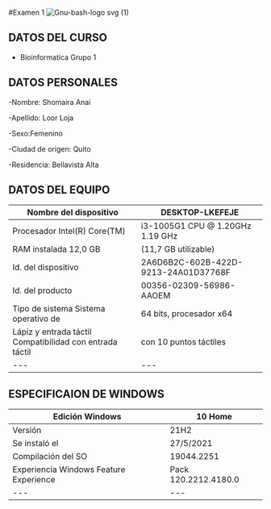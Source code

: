 #Examen 1 
![Gnu-bash-logo svg (1)](https://user-images.githubusercontent.com/117690592/203671465-32990a71-9a31-483d-b8b2-9e464bd99d77.png)

## DATOS DEL CURSO 
- Bioinformatica  Grupo 1 
## DATOS PERSONALES

-Nombre: Shomaira Anai

-Apellido: Loor Loja 

-Sexo:Femenino

-Ciudad de origen: Quito 

-Residencia: Bellavista Alta
## DATOS DEL EQUIPO

| Nombre del dispositivo |	DESKTOP-LKEFEJE |
| --- | --- | 
| Procesador	Intel(R) Core(TM) | i3-1005G1 CPU @ 1.20GHz   1.19 GHz |
| RAM instalada	12,0 GB | (11,7 GB utilizable)|
| Id. del dispositivo |	2A6D6B2C-602B-422D-9213-24A01D37768F |
| Id. del producto |	00356-02309-56986-AAOEM |
| Tipo de sistema	Sistema operativo de| 64 bits, procesador x64 | 
| Lápiz y entrada táctil	Compatibilidad con entrada táctil | con 10 puntos táctiles |
| --- | --- | 
## ESPECIFICAION DE WINDOWS

|Edición	Windows | 10 Home |
| --- | --- |
| Versión | 21H2 |
| Se instaló el	 | ‎27/‎5/‎2021 |
| Compilación del SO |	19044.2251 |
| Experiencia	Windows Feature Experience  | Pack 120.2212.4180.0 |
| --- | --- |
